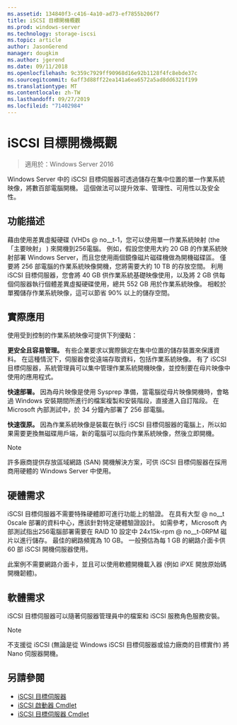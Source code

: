 ```yaml
---
ms.assetid: 134840f3-c416-4a10-ad73-ef7855b206f7
title: iSCSI 目標開機概觀
ms.prod: windows-server
ms.technology: storage-iscsi
ms.topic: article
author: JasonGerend
manager: dougkim
ms.author: jgerend
ms.date: 09/11/2018
ms.openlocfilehash: 9c359c7929ff90968d16e92b1128f4fc8ebde37c
ms.sourcegitcommit: 6aff3d88ff22ea141a6ea6572a5ad8dd6321f199
ms.translationtype: MT
ms.contentlocale: zh-TW
ms.lasthandoff: 09/27/2019
ms.locfileid: "71402984"
---
```

# <a name="iscsi-target-boot-overview"></a>iSCSI 目標開機概觀

> 適用於：Windows Server 2016

Windows Server 中的 iSCSI 目標伺服器可透過儲存在集中位置的單一作業系統映像，將數百部電腦開機。 這個做法可以提升效率、管理性、可用性以及安全性。  
  
## <a name="BKMK_OVER"></a>功能描述  
藉由使用差異虛擬硬碟 \(VHDs @ no__t-1，您可以使用單一作業系統映射 \(the 「主要映射」 \) 來開機到256電腦。 例如，假設您使用大約 20 GB 的作業系統映射部署 Windows Server，而且您使用兩個鏡像磁片磁碟機做為開機磁碟區。 僅要將 256 部電腦的作業系統映像開機，您將需要大約 10 TB 的存放空間。 利用 iSCSI 目標伺服器，您會將 40 GB 供作業系統基礎映像使用，以及將 2 GB 供每個伺服器執行個體差異虛擬硬碟使用，總共 552 GB 用於作業系統映像。 相較於單獨儲存作業系統映像，這可以節省 90% 以上的儲存空間。  
  
## <a name="BKMK_APP"></a>實際應用  
使用受到控制的作業系統映像可提供下列優點：  
  
**更安全且容易管理。** 有些企業要求以實際鎖定在集中位置的儲存裝置來保護資料。 在這種情況下，伺服器會從遠端存取資料，包括作業系統映像。 有了 iSCSI 目標伺服器，系統管理員可以集中管理作業系統開機映像，並控制要在母片映像中使用的應用程式。  
  
**快速部署。** 因為母片映像是使用 Sysprep 準備，當電腦從母片映像開機時，會略過 Windows 安裝期間所進行的檔案複製和安裝階段，直接進入自訂階段。 在 Microsoft 內部測試中，於 34 分鐘內部署了 256 部電腦。  
  
**快速復原。** 因為作業系統映像是裝載在執行 iSCSI 目標伺服器的電腦上，所以如果需要更換無磁碟用戶端，新的電腦可以指向作業系統映像，然後立即開機。  
  
> [!NOTE]  
> 許多廠商提供存放區域網路 \(SAN\) 開機解決方案，可供 iSCSI 目標伺服器在採用商用硬體的 Windows Server 中使用。  
  
## <a name="BKMK_HARD"></a>硬體需求  
iSCSI 目標伺服器不需要特殊硬體即可進行功能上的驗證。 在具有大型 @ no__t 0scale 部署的資料中心，應該針對特定硬體驗證設計。 如需參考，Microsoft 內部測試指出256電腦部署需要在 RAID 10 設定中 24x15k-rpm @ no__t-0RPM 磁片以進行儲存。 最佳的網路頻寬為 10 GB。 一般預估為每 1 GB 的網路介面卡供 60 部 iSCSI 開機伺服器使用。  
  
此案例不需要網路介面卡，並且可以使用軟體開機載入器 \(例如 iPXE 開放原始碼開機韌體\)。  
  
## <a name="BKMK_SOFT"></a>軟體需求  
iSCSI 目標伺服器可以隨著伺服器管理員中的檔案和 iSCSI 服務角色服務安裝。

> [!NOTE]
> 不支援從 iSCSI (無論是從 Windows iSCSI 目標伺服器或協力廠商的目標實作) 將 Nano 伺服器開機。

## <a name="see-also"></a>另請參閱
* [iSCSI 目標伺服器](https://technet.microsoft.com/library/hh848272(v=ws.11).aspx)
* [iSCSI 啟動器 Cmdlet](https://technet.microsoft.com/library/hh826099(v=wps.640).aspx)
* [iSCSI 目標伺服器 Cmdlet](https://technet.microsoft.com/library/jj612803(v=wps.630).aspx)